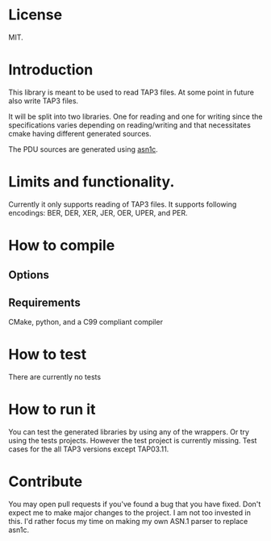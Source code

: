 # License
MIT.

# Introduction
This library is meant to be used to read TAP3 files.
At some point in future also write TAP3 files.

It will be split into two libraries. One for reading and one for writing since the specifications
varies depending on reading/writing and that necessitates cmake having different generated sources.

The PDU sources are generated using [asn1c](https://github.com/mouse07410/asn1c).

# Limits and functionality.
Currently it only supports reading of TAP3 files.
It supports following encodings: BER, DER, XER, JER, OER, UPER, and PER.

# How to compile

## Options

## Requirements
CMake, python, and a C99 compliant compiler

# How to test
There are currently no tests

# How to run it
You can test the generated libraries by using any of the wrappers.
Or try using the tests projects. However the test project is currently missing. 
Test cases for the all TAP3 versions except TAP03.11.

# Contribute
You may open pull requests if you've found a bug that you have fixed.
Don't expect me to make major changes to the project. I am not too invested in this.
I'd rather focus my time on making my own ASN.1 parser to replace asn1c.